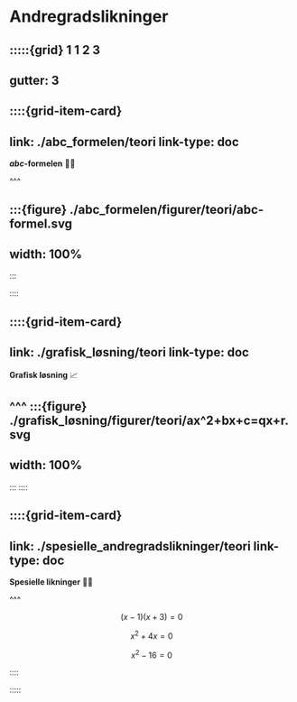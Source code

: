 # Andregradslikninger

:::::{grid} 1 1 2 3
---
gutter: 3
---

::::{grid-item-card}
---
link: ./abc_formelen/teori
link-type: doc
---
**$abc$-formelen** ✍🏼

^^^

:::{figure} ./abc_formelen/figurer/teori/abc-formel.svg
---
width: 100%
---
:::

::::


::::{grid-item-card}
---
link: ./grafisk_løsning/teori
link-type: doc
---
**Grafisk løsning** 📈

^^^
:::{figure} ./grafisk_løsning/figurer/teori/ax^2+bx+c=qx+r.svg
---
width: 100%
---
:::
::::



::::{grid-item-card}
---
link: ./spesielle_andregradslikninger/teori
link-type: doc
---
**Spesielle likninger** ✍🏼

^^^

$$
(x - 1)(x + 3) = 0
$$

$$
x^2 + 4x = 0
$$

$$
x^2 - 16 = 0
$$


::::

:::::
